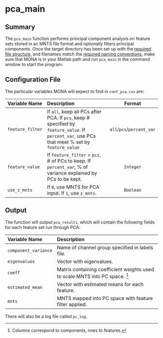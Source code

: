 # pca_main

## Summary

The `pca_main` function performs principal component analysis on feature sets stored in an MNTS file format and optionally filters principal components. Once the target directory has been set up with the [required file structure](https://github.com/NeuralStorm/MATLAB-offline-neural-analysis/blob/kevin-docs/docs/file_layout.md), and filenames match the [required naming conventions](https://github.com/NeuralStorm/MATLAB-offline-neural-analysis/blob/kevin-docs/docs/filename_convention.md), make sure that MONA is in your Matlab path and run `pca_main` in the command window to start the program.

## Configuration File

The particular variables MONA will expect to find in `conf_pca.csv` are:

|Variable Name|Description| Format |
|:-----------|:--| :----------:|
|`feature_filter`|If `all`, keep all PCs after PCA. If `pcs`, keep # specified by `feature_value`. If `percent_var`, use PCs that meet % set by `feature_value` |`all`/`pcs`/`percent_var`
|`feature_value`|If `feature_filter` = `pcs`, # of PCs to keep. If `percent_var`, % of variance explained by PCs to be kept.|`Integer`
|`use_z_mnts`|If `0`, use MNTS for PCA input. If `1`, use `z_mnts`.|`Boolean`

## Output

The function will output `pca_results`, which will contain the following fields for each feature set run through PCA:

|Variable Name| Description |
|:-----------| :----------|
|`component_variance`|Name of channel group specified in labels file.|
|`eigenvalues`|Vector with eigenvalues.|
|`coeff`|Matrix containing coefficient weights used to scale MNTS into PC space. [^dims]|
|`estimated_mean`|Vector with estimated means for each feature.|
|`mnts`|MNTS mapped into PC space with feature filter applied.|

There will also be a log file called `pc_log`.

[^dims]: Columns correspond to components, rows to features.
